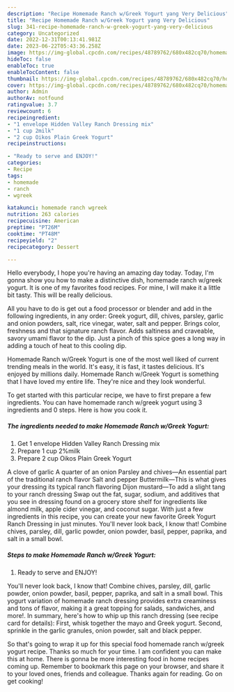 ```yaml
---
description: "Recipe Homemade Ranch w/Greek Yogurt yang Very Delicious"
title: "Recipe Homemade Ranch w/Greek Yogurt yang Very Delicious"
slug: 341-recipe-homemade-ranch-w-greek-yogurt-yang-very-delicious
category: Uncategorized
date: 2022-12-31T00:13:41.981Z
date: 2023-06-22T05:43:36.258Z
image: https://img-global.cpcdn.com/recipes/48789762/680x482cq70/homemade-ranch-wgreek-yogurt-recipe-main-photo.jpg
hideToc: false
enableToc: true
enableTocContent: false
thumbnail: https://img-global.cpcdn.com/recipes/48789762/680x482cq70/homemade-ranch-wgreek-yogurt-recipe-main-photo.jpg
cover: https://img-global.cpcdn.com/recipes/48789762/680x482cq70/homemade-ranch-wgreek-yogurt-recipe-main-photo.jpg
author: Admin
authorAv: notfound
ratingvalue: 3.7
reviewcount: 6
recipeingredient:
- "1 envelope Hidden Valley Ranch Dressing mix"
- "1 cup 2milk"
- "2 cup Oikos Plain Greek Yogurt"
recipeinstructions:

- "Ready to serve and ENJOY!"
categories:
- Recipe
tags:
- homemade
- ranch
- wgreek

katakunci: homemade ranch wgreek 
nutrition: 263 calories
recipecuisine: American
preptime: "PT26M"
cooktime: "PT48M"
recipeyield: "2"
recipecategory: Dessert

---
```



Hello everybody, I hope you're having an amazing day today. Today, I'm gonna show you how to make a distinctive dish, homemade ranch w/greek yogurt. It is one of my favorites food recipes. For mine, I will make it a little bit tasty. This will be really delicious.

All you have to do is get out a food processor or blender and add in the following ingredients, in any order: Greek yogurt, dill, chives, parsley, garlic and onion powders, salt, rice vinegar, water, salt and pepper. Brings color, freshness and that signature ranch flavor. Adds saltiness and craveable, savory umami flavor to the dip. Just a pinch of this spice goes a long way in adding a touch of heat to this cooling dip.

Homemade Ranch w/Greek Yogurt is one of the most well liked of current trending meals in the world. It's easy, it is fast, it tastes delicious. It's enjoyed by millions daily. Homemade Ranch w/Greek Yogurt is something that I have loved my entire life. They're nice and they look wonderful.


To get started with this particular recipe, we have to first prepare a few ingredients. You can have homemade ranch w/greek yogurt using 3 ingredients and 0 steps. Here is how you cook it.

<!--inarticleads1-->

##### The ingredients needed to make Homemade Ranch w/Greek Yogurt:

1. Get 1 envelope Hidden Valley Ranch Dressing mix
1. Prepare 1 cup 2%milk
1. Prepare 2 cup Oikos Plain Greek Yogurt


A clove of garlic A quarter of an onion Parsley and chives—An essential part of the traditional ranch flavor Salt and pepper Buttermilk—This is what gives your dressing its typical ranch flavoring Dijon mustard—To add a slight tang to your ranch dressing Swap out the fat, sugar, sodium, and additives that you see in dressing found on a grocery store shelf for ingredients like almond milk, apple cider vinegar, and coconut sugar. With just a few ingredients in this recipe, you can create your new favorite Greek Yogurt Ranch Dressing in just minutes. You&#39;ll never look back, I know that! Combine chives, parsley, dill, garlic powder, onion powder, basil, pepper, paprika, and salt in a small bowl. 

<!--inarticleads2-->

##### Steps to make Homemade Ranch w/Greek Yogurt:


1. Ready to serve and ENJOY!

You&#39;ll never look back, I know that! Combine chives, parsley, dill, garlic powder, onion powder, basil, pepper, paprika, and salt in a small bowl. This yogurt variation of homemade ranch dressing provides extra creaminess and tons of flavor, making it a great topping for salads, sandwiches, and more!. In summary, here&#39;s how to whip up this ranch dressing (see recipe card for details): First, whisk together the mayo and Greek yogurt. Second, sprinkle in the garlic granules, onion powder, salt and black pepper. 

So that's going to wrap it up for this special food homemade ranch w/greek yogurt recipe. Thanks so much for your time. I am confident you can make this at home. There is gonna be more interesting food in home recipes coming up. Remember to bookmark this page on your browser, and share it to your loved ones, friends and colleague. Thanks again for reading. Go on get cooking!
